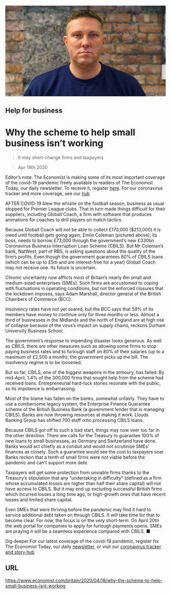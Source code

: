 ![](./images/20200418_BRP502.jpg)

## Help for business

# Why the scheme to help small business isn’t working

> It may short-change firms and taxpayers

> Apr 18th 2020

Editor’s note: The Economist is making some of its most important coverage of the covid-19 pandemic freely available to readers of The Economist Today, our daily newsletter. To receive it, register [here](https://www.economist.com//newslettersignup). For our coronavirus tracker and more coverage, see our [hub](https://www.economist.com//coronavirus)

AFTER COVID-19 blew the whistle on the football season, business as usual stopped for Premier League clubs. That in turn made things difficult for their suppliers, including Globall Coach, a firm with software that produces animations for coaches to drill players on match tactics.

Because Globall Coach will not be able to collect £170,000 ($213,000) it is owed until football gets going again, Emile Coleman (pictured above), its boss, needs to borrow £73,000 through the government’s new £330bn Coronavirus Business Interruption Loan Scheme (CBILS). But Mr Coleman’s bank, NatWest, part of RBS, is asking questions about the quality of the firm’s profits. Even though the government guarantees 80% of CBILS loans (which can be up to £5m and are interest-free for a year) Globall Coach may not receive one. Its future is uncertain.

Chronic uncertainty now afflicts most of Britain’s nearly 6m small and medium-sized enterprises (SMEs). Such firms are accustomed to coping with fluctuations in operating conditions, but not the enforced closures that the lockdown imposes, says Adam Marshall, director general of the British Chambers of Commerce (BCC).

Insolvency rates have not yet soared, but the BCC says that 59% of its members have money to continue only for three months or less. Almost a third of businesses in the Midlands and the north of England are at high risk of collapse because of the virus’s impact on supply chains, reckons Durham University Business School.



The government’s response to impending disaster looks generous. As well as CBILS, there are other measures such as allowing some firms to stop paying business rates and to furlough staff on 80% of their salaries (up to a maximum of £2,500 a month); the government picks up the bill. The insolvency regime is to be loosened.

But so far, CBILS, one of the biggest weapons in the armoury, has failed. By mid-April, 1.4% of the 300,000 firms that sought help from the scheme had received loans. Entrepreneurial hard-luck stories resonate with the public, so its impotence is embarrassing.

Most of the blame has fallen on the banks, somewhat unfairly. They have to use a cumbersome legacy system, the Enterprise Finance Guarantee scheme of the British Business Bank (a government lender that is managing CBILS). Banks are now throwing resources at making it work. Lloyds Banking Group has shifted 700 staff onto processing CBILS loans.

Because CBILS got off to such a bad start, things may now veer too far in the other direction. There are calls for the Treasury to guarantee 100% of new loans to small businesses, as Germany and Switzerland have done. Banks would act chiefly as a conduit and would not scrutinise SMEs’ finances as closely. Such a guarantee would see the cost to taxpayers soar. Banks reckon that a tenth of small firms were not viable before the pandemic and can’t support more debt.

Taxpayers will get some protection from unviable firms thanks to the Treasury’s stipulation that any “undertaking in difficulty” (defined as a firm whose accumulated losses are higher than half their share capital) will not have access to CBILS. But it may end up excluding successful British firms which incurred losses a long time ago, or high-growth ones that have recent losses and limited share capital.

Even SMEs that were thriving before the pandemic may find it hard to service additional debt taken on through CBILS. It will take time for that to become clear. For now, the focus is on the very short-term. On April 20th the web portal for companies to apply for furlough payments opens. SMEs are praying it will be a seamless experience compared with CBILS. ■

Dig deeper:For our latest coverage of the covid-19 pandemic, register for The Economist Today, our daily [newsletter](https://www.economist.com//newslettersignup), or visit our [coronavirus tracker and story hub](https://www.economist.com//coronavirus)

## URL

https://www.economist.com/britain/2020/04/18/why-the-scheme-to-help-small-business-isnt-working
